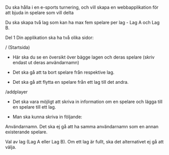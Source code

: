 Du ska hålla i en e-sports turnering, och vill skapa en webbapplikation för att bjuda in spelare som vill delta

Du ska skapa två lag som kan ha max fem spelare per lag - Lag A och Lag B.

Del 1
Din applikation ska ha två olika sidor:

/ (Startsida)

- Här ska du se en översikt över bägge lagen och deras spelare (skriv endast ut deras användarnamn)

- Det ska gå att ta bort spelare från respektive lag.

- Det ska gå att flytta en spelare från ett lag till det andra.


/addplayer


- Det ska vara möjligt att skriva in information om en spelare och lägga till en spelare till ett lag.


- Man ska kunna skriva in följande:

Användarnamn. Det ska ej gå att ha samma användarnamn som en annan existerande spelare.

Val av lag (Lag A eller Lag B). Om ett lag är fullt, ska det alternativet ej gå att välja.